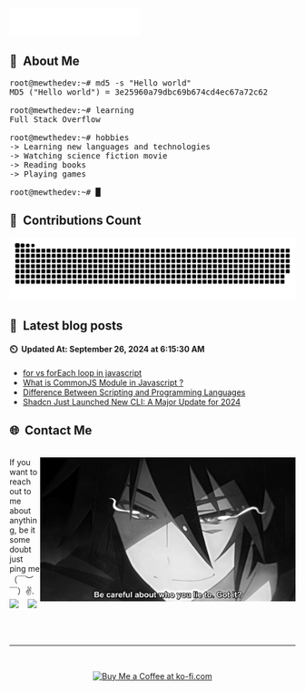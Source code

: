 <img src="./assets/header.svg"></img>

## :space_invader: &nbsp;About Me

<pre><samp>root@mewthedev:~# <kbd>md5 -s "Hello world"</kbd>
MD5 ("Hello world") = 3e25960a79dbc69b674cd4ec67a72c62

root@mewthedev:~# <kbd>learning</kbd>
Full Stack Overflow

root@mewthedev:~# <kbd>hobbies</kbd>
-> Learning new languages and technologies
-> Watching science fiction movie
-> Reading books
-> Playing games

root@mewthedev:~# █</samp></pre>

## 🚀 &nbsp;Contributions Count

<picture>
  <source media="(prefers-color-scheme: dark)" srcset="assets/snk-dark.svg">
  <source media="(prefers-color-scheme: light)" srcset="assets/snk.svg">
  <img alt="github contribution grid snake animation" src="assets/snk.svg">
</picture>

## 📖 &nbsp;Latest blog posts

<!-- start-blog-posts -->

#### ⏲️ &nbsp;Updated At: September 26, 2024 at 6:15:30 AM

- [for vs forEach loop in javascript](https://mewis.me/articles/for-vs-foreach-loop-in-javascript)
- [What is CommonJS Module in Javascript ?](https://mewis.me/articles/what-is-commonjs-module-in-javascript)
- [Difference Between Scripting and Programming Languages](https://mewis.me/articles/difference-between-scripting-and-programming-languages)
- [Shadcn Just Launched New CLI: A Major Update for 2024](https://mewis.me/articles/shadcn-just-launched-new-cli-big-update-for-2024)
<!-- end-blog-posts -->

## 🌐 &nbsp;Contact Me

<p>
  <br>
  <img hight="320" width="450" align="right" alt="GIF" src="assets/lie.gif">
  If you want to reach out to me about anything, be it some doubt just ping me （￣︶￣）✌️.
  <br>
  <a href="https://www.instagram.com/mewthedev/"><img src="https://img.shields.io/badge/instagram-%23dc2743.svg?&style=for-the-badge&logo=instagram&logoColor=white" /></a>&nbsp;&nbsp;&nbsp;
  <a href="https://www.facebook.com/MeewMeewDev"><img src="https://img.shields.io/badge/facebook-%233B5998.svg?&style=for-the-badge&logo=facebook&logoColor=white" /></a>&nbsp;&nbsp;
</p>
<br>
<hr/>
<br>
<p align="center">
 <a href="https://ko-fi.com/mewdevpro">
   <img src="https://ko-fi.com/img/githubbutton_sm.svg" alt="Buy Me a Coffee at ko-fi.com" data-canonical-src="https://ko-fi.com/img/githubbutton_sm.svg" style="max-width: 100%;">
 </a>
</p>
